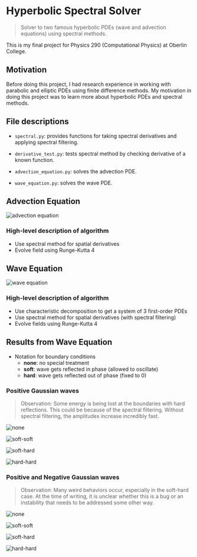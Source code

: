 # Hyperbolic Spectral Solver

> Solver to two famous hyperbolic PDEs (wave and advection equations) using spectral methods.

This is my final project for Physics 290 (Computational Physics) at Oberlin College.

## Motivation

Before doing this project, I had research experience in working with parabolic and elliptic PDEs using finite difference methods. My motivation in doing this project was to learn more about hyperbolic PDEs and spectral methods.

## File descriptions

- `spectral.py`: provides functions for taking spectral derivatives and applying spectral filtering.

- `derivative_test.py`: tests spectral method by checking derivative of a known function.

- `advection_equation.py`: solves the advection PDE.

- `wave_equation.py`: solves the wave PDE.

## Advection Equation

![advection equation](assets/advection_equation.png)

### High-level description of algorithm

- Use spectral method for spatial derivatives
- Evolve field using Runge-Kutta 4

## Wave Equation

![wave equation](assets/wave_equation.png)

### High-level description of algorithm

- Use characteristic decomposition to get a system of 3 first-order PDEs
- Use spectral method for spatial derivatives (with spectral filtering)
- Evolve fields using Runge-Kutta 4

## Results from Wave Equation

- Notation for boundary conditions
	- **none**: no special treatment
	- **soft**: wave gets reflected in phase (allowed to oscillate)
	- **hard**: wave gets reflected out of phase (fixed to 0)

### Positive Gaussian waves

> Observation: Some energy is being lost at the boundaries with hard reflections. This could be because of the spectral filtering. Without spectral filtering, the amplitudes increase incredibly fast.

![none](assets/positive-positive_none_1001.gif)

![soft-soft](assets/positive-positive_soft-soft_1001.gif)

![soft-hard](assets/positive-positive_soft-hard_1001.gif)

![hard-hard](assets/positive-positive_hard-hard_1001.gif)

### Positive and Negative Gaussian waves

> Observation: Many weird behaviors occur, especially in the soft-hard case. At the time of writing, it is unclear whether this is a bug or an instability that needs to be addressed some other way.

![none](assets/positive-negative_none_1001.gif)

![soft-soft](assets/positive-negative_soft-soft_1001.gif)

![soft-hard](assets/positive-negative_soft-hard_1001.gif)

![hard-hard](assets/positive-negative_hard-hard_1001.gif)
